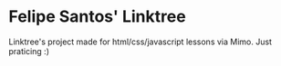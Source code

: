 # Felipe Santos' Linktree
Linktree's project made for html/css/javascript lessons via Mimo.
Just praticing :)
